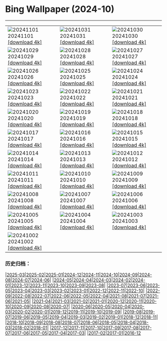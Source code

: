 # Bing Wallpaper (2024-10)
**************

<table><tr><td><img class="wallpaper" src="https://www.bing.com/th?id=OHR.DiadoSaci_PT-BR3042315379_1920x1080.jpg" alt="20241101"> 20241101 <a href="https://www.bing.com/th?id=OHR.DiadoSaci_PT-BR3042315379_UHD.jpg">[download 4k]</a></td><td><img class="wallpaper" src="https://www.bing.com/th?id=OHR.HauntedEdinburgh_PT-BR5740528750_1920x1080.jpg" alt="20241031"> 20241031 <a href="https://www.bing.com/th?id=OHR.HauntedEdinburgh_PT-BR5740528750_UHD.jpg">[download 4k]</a></td><td><img class="wallpaper" src="https://www.bing.com/th?id=OHR.DiadoLivroRJ_PT-BR5813515082_1920x1080.jpg" alt="20241030"> 20241030 <a href="https://www.bing.com/th?id=OHR.DiadoLivroRJ_PT-BR5813515082_UHD.jpg">[download 4k]</a></td></tr><tr><td><img class="wallpaper" src="https://www.bing.com/th?id=OHR.PumpkinMist_PT-BR5900196998_1920x1080.jpg" alt="20241029"> 20241029 <a href="https://www.bing.com/th?id=OHR.PumpkinMist_PT-BR5900196998_UHD.jpg">[download 4k]</a></td><td><img class="wallpaper" src="https://www.bing.com/th?id=OHR.PolarBearHug_PT-BR5987210106_1920x1080.jpg" alt="20241028"> 20241028 <a href="https://www.bing.com/th?id=OHR.PolarBearHug_PT-BR5987210106_UHD.jpg">[download 4k]</a></td><td><img class="wallpaper" src="https://www.bing.com/th?id=OHR.GhostForest_PT-BR6077995597_1920x1080.jpg" alt="20241027"> 20241027 <a href="https://www.bing.com/th?id=OHR.GhostForest_PT-BR6077995597_UHD.jpg">[download 4k]</a></td></tr><tr><td><img class="wallpaper" src="https://www.bing.com/th?id=OHR.MontBlancMassif_PT-BR6216119824_1920x1080.jpg" alt="20241026"> 20241026 <a href="https://www.bing.com/th?id=OHR.MontBlancMassif_PT-BR6216119824_UHD.jpg">[download 4k]</a></td><td><img class="wallpaper" src="https://www.bing.com/th?id=OHR.GreatOwl_PT-BR6294923796_1920x1080.jpg" alt="20241025"> 20241025 <a href="https://www.bing.com/th?id=OHR.GreatOwl_PT-BR6294923796_UHD.jpg">[download 4k]</a></td><td><img class="wallpaper" src="https://www.bing.com/th?id=OHR.MadameSherriCastle_PT-BR6347507629_1920x1080.jpg" alt="20241024"> 20241024 <a href="https://www.bing.com/th?id=OHR.MadameSherriCastle_PT-BR6347507629_UHD.jpg">[download 4k]</a></td></tr><tr><td><img class="wallpaper" src="https://www.bing.com/th?id=OHR.MonsterDoor_PT-BR8050114747_1920x1080.jpg" alt="20241023"> 20241023 <a href="https://www.bing.com/th?id=OHR.MonsterDoor_PT-BR8050114747_UHD.jpg">[download 4k]</a></td><td><img class="wallpaper" src="https://www.bing.com/th?id=OHR.AutumnCypress_PT-BR6434540619_1920x1080.jpg" alt="20241022"> 20241022 <a href="https://www.bing.com/th?id=OHR.AutumnCypress_PT-BR6434540619_UHD.jpg">[download 4k]</a></td><td><img class="wallpaper" src="https://www.bing.com/th?id=OHR.SmilingSloth_PT-BR6480806367_1920x1080.jpg" alt="20241021"> 20241021 <a href="https://www.bing.com/th?id=OHR.SmilingSloth_PT-BR6480806367_UHD.jpg">[download 4k]</a></td></tr><tr><td><img class="wallpaper" src="https://www.bing.com/th?id=OHR.DenderaTemple_PT-BR6539845196_1920x1080.jpg" alt="20241020"> 20241020 <a href="https://www.bing.com/th?id=OHR.DenderaTemple_PT-BR6539845196_UHD.jpg">[download 4k]</a></td><td><img class="wallpaper" src="https://www.bing.com/th?id=OHR.CentralParkAutumn_PT-BR6612852455_1920x1080.jpg" alt="20241019"> 20241019 <a href="https://www.bing.com/th?id=OHR.CentralParkAutumn_PT-BR6612852455_UHD.jpg">[download 4k]</a></td><td><img class="wallpaper" src="https://www.bing.com/th?id=OHR.KochiaJapan_PT-BR6014250762_1920x1080.jpg" alt="20241018"> 20241018 <a href="https://www.bing.com/th?id=OHR.KochiaJapan_PT-BR6014250762_UHD.jpg">[download 4k]</a></td></tr><tr><td><img class="wallpaper" src="https://www.bing.com/th?id=OHR.FossilsDorset_PT-BR5587878603_1920x1080.jpg" alt="20241017"> 20241017 <a href="https://www.bing.com/th?id=OHR.FossilsDorset_PT-BR5587878603_UHD.jpg">[download 4k]</a></td><td><img class="wallpaper" src="https://www.bing.com/th?id=OHR.ElephantTeacher_PT-BR6921941046_1920x1080.jpg" alt="20241016"> 20241016 <a href="https://www.bing.com/th?id=OHR.ElephantTeacher_PT-BR6921941046_UHD.jpg">[download 4k]</a></td><td><img class="wallpaper" src="https://www.bing.com/th?id=OHR.CocoBeach_PT-BR0695922930_1920x1080.jpg" alt="20241015"> 20241015 <a href="https://www.bing.com/th?id=OHR.CocoBeach_PT-BR0695922930_UHD.jpg">[download 4k]</a></td></tr><tr><td><img class="wallpaper" src="https://www.bing.com/th?id=OHR.AlcazarSeville_PT-BR9775263782_1920x1080.jpg" alt="20241014"> 20241014 <a href="https://www.bing.com/th?id=OHR.AlcazarSeville_PT-BR9775263782_UHD.jpg">[download 4k]</a></td><td><img class="wallpaper" src="https://www.bing.com/th?id=OHR.FelizDiadasCriancas_PT-BR6983342881_1920x1080.jpg" alt="20241013"> 20241013 <a href="https://www.bing.com/th?id=OHR.FelizDiadasCriancas_PT-BR6983342881_UHD.jpg">[download 4k]</a></td><td><img class="wallpaper" src="https://www.bing.com/th?id=OHR.CelticColours_PT-BR9042410710_1920x1080.jpg" alt="20241012"> 20241012 <a href="https://www.bing.com/th?id=OHR.CelticColours_PT-BR9042410710_UHD.jpg">[download 4k]</a></td></tr><tr><td><img class="wallpaper" src="https://www.bing.com/th?id=OHR.SoranoItaly_PT-BR8638738713_1920x1080.jpg" alt="20241011"> 20241011 <a href="https://www.bing.com/th?id=OHR.SoranoItaly_PT-BR8638738713_UHD.jpg">[download 4k]</a></td><td><img class="wallpaper" src="https://www.bing.com/th?id=OHR.AspensColorado_PT-BR8036769299_1920x1080.jpg" alt="20241010"> 20241010 <a href="https://www.bing.com/th?id=OHR.AspensColorado_PT-BR8036769299_UHD.jpg">[download 4k]</a></td><td><img class="wallpaper" src="https://www.bing.com/th?id=OHR.MototiOctopus_PT-BR0386452744_1920x1080.jpg" alt="20241009"> 20241009 <a href="https://www.bing.com/th?id=OHR.MototiOctopus_PT-BR0386452744_UHD.jpg">[download 4k]</a></td></tr><tr><td><img class="wallpaper" src="https://www.bing.com/th?id=OHR.ElbePhilharmonic_PT-BR9107755270_1920x1080.jpg" alt="20241008"> 20241008 <a href="https://www.bing.com/th?id=OHR.ElbePhilharmonic_PT-BR9107755270_UHD.jpg">[download 4k]</a></td><td><img class="wallpaper" src="https://www.bing.com/th?id=OHR.CoyoteGulch_PT-BR8564618055_1920x1080.jpg" alt="20241007"> 20241007 <a href="https://www.bing.com/th?id=OHR.CoyoteGulch_PT-BR8564618055_UHD.jpg">[download 4k]</a></td><td><img class="wallpaper" src="https://www.bing.com/th?id=OHR.MaraMigration_PT-BR7440860691_1920x1080.jpg" alt="20241006"> 20241006 <a href="https://www.bing.com/th?id=OHR.MaraMigration_PT-BR7440860691_UHD.jpg">[download 4k]</a></td></tr><tr><td><img class="wallpaper" src="https://www.bing.com/th?id=OHR.EuropaMoon_PT-BR6260569357_1920x1080.jpg" alt="20241005"> 20241005 <a href="https://www.bing.com/th?id=OHR.EuropaMoon_PT-BR6260569357_UHD.jpg">[download 4k]</a></td><td><img class="wallpaper" src="https://www.bing.com/th?id=OHR.TajMahalReflection_PT-BR5120942939_1920x1080.jpg" alt="20241004"> 20241004 <a href="https://www.bing.com/th?id=OHR.TajMahalReflection_PT-BR5120942939_UHD.jpg">[download 4k]</a></td><td><img class="wallpaper" src="https://www.bing.com/th?id=OHR.WindRiverAlaska_PT-BR4944339151_1920x1080.jpg" alt="20241003"> 20241003 <a href="https://www.bing.com/th?id=OHR.WindRiverAlaska_PT-BR4944339151_UHD.jpg">[download 4k]</a></td></tr><tr><td><img class="wallpaper" src="https://www.bing.com/th?id=OHR.HalfDomeYosemite_PT-BR4764561878_1920x1080.jpg" alt="20241002"> 20241002 <a href="https://www.bing.com/th?id=OHR.HalfDomeYosemite_PT-BR4764561878_UHD.jpg">[download 4k]</a></td><td></td><td></td></tr></table>

### 历史归档：

|[2025-03](/../2025-03/2025-03.md)|[2025-02](/../2025-02/2025-02.md)|[2025-01](/../2025-01/2025-01.md)|[2024-12](/../2024-12/2024-12.md)|[2024-11](/../2024-11/2024-11.md)|[2024-10](/2024-10.md)|[2024-09](/../2024-09/2024-09.md)|[2024-08](/../2024-08/2024-08.md)|[2024-07](/../2024-07/2024-07.md)|[2024-06](/../2024-06/2024-06.md)|
|[2024-05](/../2024-05/2024-05.md)|[2024-04](/../2024-04/2024-04.md)|[2024-03](/../2024-03/2024-03.md)|[2024-02](/../2024-02/2024-02.md)|[2024-01](/../2024-01/2024-01.md)|[2023-12](/../2023-12/2023-12.md)|[2023-11](/../2023-11/2023-11.md)|[2023-10](/../2023-10/2023-10.md)|[2023-09](/../2023-09/2023-09.md)|[2023-08](/../2023-08/2023-08.md)|
|[2023-07](/../2023-07/2023-07.md)|[2023-06](/../2023-06/2023-06.md)|[2023-05](/../2023-05/2023-05.md)|[2023-04](/../2023-04/2023-04.md)|[2023-03](/../2023-03/2023-03.md)|[2023-02](/../2023-02/2023-02.md)|[2023-01](/../2023-01/2023-01.md)|[2022-12](/../2022-12/2022-12.md)|[2022-11](/../2022-11/2022-11.md)|[2022-10](/../2022-10/2022-10.md)|
|[2022-09](/../2022-09/2022-09.md)|[2022-08](/../2022-08/2022-08.md)|[2022-07](/../2022-07/2022-07.md)|[2022-06](/../2022-06/2022-06.md)|[2022-05](/../2022-05/2022-05.md)|[2022-04](/../2022-04/2022-04.md)|[2021-08](/../2021-08/2021-08.md)|[2021-07](/../2021-07/2021-07.md)|[2021-06](/../2021-06/2021-06.md)|[2021-05](/../2021-05/2021-05.md)|
|[2021-04](/../2021-04/2021-04.md)|[2021-03](/../2021-03/2021-03.md)|[2021-02](/../2021-02/2021-02.md)|[2021-01](/../2021-01/2021-01.md)|[2020-12](/../2020-12/2020-12.md)|[2020-11](/../2020-11/2020-11.md)|[2020-10](/../2020-10/2020-10.md)|[2020-09](/../2020-09/2020-09.md)|[2020-08](/../2020-08/2020-08.md)|[2020-07](/../2020-07/2020-07.md)|
|[2020-06](/../2020-06/2020-06.md)|[2020-05](/../2020-05/2020-05.md)|[2020-04](/../2020-04/2020-04.md)|[2020-03](/../2020-03/2020-03.md)|[2020-02](/../2020-02/2020-02.md)|[2020-01](/../2020-01/2020-01.md)|[2019-12](/../2019-12/2019-12.md)|[2019-11](/../2019-11/2019-11.md)|[2019-10](/../2019-10/2019-10.md)|[2019-09](/../2019-09/2019-09.md)|
|[2019-08](/../2019-08/2019-08.md)|[2019-07](/../2019-07/2019-07.md)|[2019-06](/../2019-06/2019-06.md)|[2019-05](/../2019-05/2019-05.md)|[2019-04](/../2019-04/2019-04.md)|[2019-03](/../2019-03/2019-03.md)|[2019-02](/../2019-02/2019-02.md)|[2019-01](/../2019-01/2019-01.md)|[2018-12](/../2018-12/2018-12.md)|[2018-11](/../2018-11/2018-11.md)|
|[2018-10](/../2018-10/2018-10.md)|[2018-09](/../2018-09/2018-09.md)|[2018-08](/../2018-08/2018-08.md)|[2018-07](/../2018-07/2018-07.md)|[2018-06](/../2018-06/2018-06.md)|[2018-05](/../2018-05/2018-05.md)|[2018-04](/../2018-04/2018-04.md)|[2018-03](/../2018-03/2018-03.md)|[2018-02](/../2018-02/2018-02.md)|[2018-01](/../2018-01/2018-01.md)|
|[2017-12](/../2017-12/2017-12.md)|[2017-11](/../2017-11/2017-11.md)|[2017-10](/../2017-10/2017-10.md)|[2017-09](/../2017-09/2017-09.md)|[2017-08](/../2017-08/2017-08.md)|[2017-07](/../2017-07/2017-07.md)|[2017-06](/../2017-06/2017-06.md)|[2017-05](/../2017-05/2017-05.md)|[2017-04](/../2017-04/2017-04.md)|[2017-03](/../2017-03/2017-03.md)|
|[2017-02](/../2017-02/2017-02.md)|[2017-01](/../2017-01/2017-01.md)|[2016-12](/../2016-12/2016-12.md)